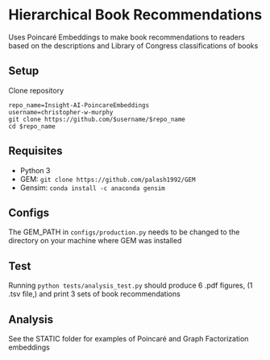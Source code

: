 # Hierarchical Book Recommendations
Uses Poincar&eacute; Embeddings to make book recommendations to readers based on the descriptions and Library of Congress classifications of books

## Setup
Clone repository
```
repo_name=Insight-AI-PoincareEmbeddings
username=christopher-w-murphy
git clone https://github.com/$username/$repo_name
cd $repo_name
```

## Requisites
- Python 3
- GEM: ```git clone https://github.com/palash1992/GEM```
- Gensim: ```conda install -c anaconda gensim```

## Configs
The GEM_PATH in ```configs/production.py``` needs to be changed to the directory on your machine where GEM was installed

## Test
Running ```python tests/analysis_test.py``` should produce 6 .pdf figures, (1 .tsv file,) and print 3 sets of book recommendations

## Analysis
See the STATIC folder for examples of Poincar&eacute; and Graph Factorization embeddings 

